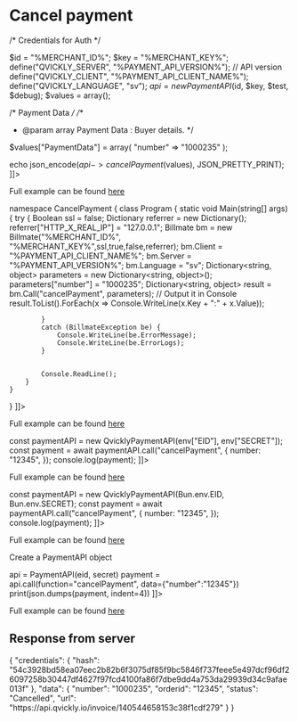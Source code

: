 # Cancel payment

<include from="Snippets-PaymentAPI.md" element-id="snippet-header"></include>

<tabs>
    <tab title="%code-json%">
<code-block lang="json">
<![CDATA[
{
    "credentials": {
        "id": "%MERCHANT_ID%",
        "hash": "d6c98ac67c1b7dacb49c39a2641b64bca7048f765445a69a4ffad78799091fbef1d3d5ebaf0d88ffea3b98021c2026934313feeaa9bc509a42a6491cd04a714a",
        "version": "%PAYMENT_API_VERSION%",
        "client": "%PAYMENT_API_CLIENT_NAME%",
        "language": "sv",
        "time": 1714828782.338867
    },
    "data": {
        "number": "12345"
    },
    "function": "cancelPayment"
}
]]>
</code-block>
    </tab>

  <tab title="%code-phplegacy%">
<code-block lang="PHP">
<![CDATA[
<?php
include('../PaymentAPI.php');
$test = true;
$debug = false;

/* Credentials for Auth */

$id = "%MERCHANT_ID%";
$key = "%MERCHANT_KEY%";
define("QVICKLY_SERVER", "%PAYMENT_API_VERSION%"); // API version
define("QVICKLY_CLIENT", "%PAYMENT_API_CLIENT_NAME%");
define("QVICKLY_LANGUAGE", "sv");
$api = new PaymentAPI($id, $key, $test, $debug);
$values = array();

/* Payment Data */
/**
* @param array Payment Data : Buyer details.
  */

$values["PaymentData"] = array(
    "number" => "1000235"
);

echo json_encode($api->cancelPayment($values), JSON_PRETTY_PRINT);
]]>
</code-block>

Full example can be found [here](https://github.com/Billmate/QvicklyAPISamples/blob/main/PHP.Legacy/examples/cancelPayment.php)

</tab>
  <tab title="%code-csharp%">
<code-block lang="c#">
<![CDATA[
using System;
using System.Collections.Generic;
using System.Linq;
using System.Text;
using BillmateAPI;

namespace CancelPayment
{
    class Program
    {
        static void Main(string[] args)
        {
            try
            {
                Boolean ssl = false;
                Dictionary referrer = new Dictionary();
                referrer["HTTP_X_REAL_IP"] = "127.0.0.1";
                Billmate bm = new Billmate("%MERCHANT_ID%", "%MERCHANT_KEY%",ssl,true,false,referrer);
                bm.Client = "%PAYMENT_API_CLIENT_NAME%";
                bm.Server = "%PAYMENT_API_VERSION%";
                bm.Language = "sv";
                Dictionary<string, object> parameters = new Dictionary<string, object>();
                parameters["number"] = "1000235";
                Dictionary<string, object> result = bm.Call("cancelPayment", parameters);
                // Output it in Console
                result.ToList().ForEach(x => Console.WriteLine(x.Key + ":" + x.Value));

            }
            catch (BillmateException be) {
                Console.WriteLine(be.ErrorMessage);
                Console.WriteLine(be.ErrorLogs);
            }


            Console.ReadLine();
        }
    }
}
]]>
</code-block>
  </tab>
<tab title="%code-node%">
<code-block lang="javascript">
<![CDATA[
import { QvicklyPaymentAPI } from "../../PaymentAPI.js";

const paymentAPI = new QvicklyPaymentAPI(process.env.EID, process.env.SECRET);
const payment = await paymentAPI.call("cancelPayment", {
    number: "12345",
});
console.log(payment);
]]>
</code-block>

Full example can be found [here](https://github.com/Billmate/QvicklyAPISamples/blob/main/Node.JS/examples/PaymentAPI/cancelPayment.js)

</tab>

<tab title="%code-deno%">
<code-block lang="javascript">
<![CDATA[
import {QvicklyPaymentAPI, env} from "../../PaymentAPI.ts";

const paymentAPI = new QvicklyPaymentAPI(env["EID"], env["SECRET"]);
const payment = await paymentAPI.call("cancelPayment", {
    number: "12345",
});
console.log(payment);
]]>
</code-block>

Full example can be found [here](https://github.com/Billmate/QvicklyAPISamples/blob/main/Deno/examples/PaymentAPI/cancelPayment.ts)

</tab>

<tab title="%code-bun%">
<code-block lang="javascript">
<![CDATA[
import QvicklyPaymentAPI from "../../PaymentAPI";

const paymentAPI = new QvicklyPaymentAPI(Bun.env.EID, Bun.env.SECRET);
const payment = await paymentAPI.call("cancelPayment", {
    number: "12345",
});
console.log(payment);
]]>
</code-block>

Full example can be found [here](https://github.com/Billmate/QvicklyAPISamples/blob/main/Bun/examples/PaymentAPI/cancelPayment.ts)

</tab>


  <tab title="%code-python%">
<code-block lang="Python">
<![CDATA[
from PaymentAPI import PaymentAPI

# Create a PaymentAPI object
api = PaymentAPI(eid, secret)
payment = api.call(function="cancelPayment", data={"number":"12345"})
print(json.dumps(payment, indent=4))
]]>
</code-block>

Full example can be found [here](https://github.com/Billmate/QvicklyAPISamples/blob/main/Python/examples/PaymentAPI/cancelPayment.py)

  </tab>
</tabs>

## Response from server
<code-block lang="json">
{
    "credentials": {
        "hash": "54c3928bd58ea07eec2b82b6f3075df85f9bc5846f737feee5e497dcf96df26097258b30447df4627f97fcd4100fa86f7dbe9dd4a753da29939d34c9afae013f"
    },
    "data": {
        "number": "1000235",
        "orderid": "12345",
        "status": "Cancelled",
        "url": "https://api.qvickly.io/invoice/140544658153c38f1cdf279"
    }
}
</code-block>

<include from="Snippets-Examples.md" element-id="snippet-footer"></include>